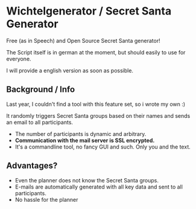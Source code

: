 # Wichtelgenerator / Secret Santa Generator

Free (as in Speech) and Open Source Secret Santa generator!

The Script itself is in german at the moment, but should easily to use for everyone.

I will provide a english version as soon as possible.

## Background / Info

Last year, I couldn't find a tool with this feature set, so i wrote my own :)

It randomly triggers Secret Santa groups based on their names and sends an email to all participants.
- The number of participants is dynamic and arbitrary.
- **Communication with the mail server is SSL encrypted.**
- It's a commandline tool, no fancy GUI and such. Only you and the text.

## Advantages?

- Even the planner does not know the Secret Santa groups. 
- E-mails are automatically generated with all key data and sent to all participants.
- No hassle for the planner